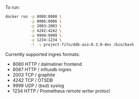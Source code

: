 To run:
```bash
docker run -p 8080:8080 \
           -p 8086:8086 \
           -p 2003:2003 \
           -p 4242:4242 \
           -p 9999:9999 \
           -p 1234:1234 \
           -t -i project-fifo/ddb-aio:0.3.0-dev /bin/bash
```

Currently supported ingres formats:

 * 8080 HTTP / dalmatiner frontend
 * 8087 HTTP / influxdb ingres
 * 2003 TCP / graphite
 * 4242 TCP / OTSDB
 * 9999 UDP / (bsd) syslog
 * 1234 HTTP / Prometheus remote writer protocl